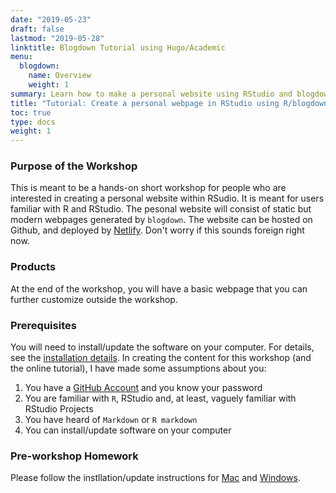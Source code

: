 ```yaml
---
date: "2019-05-23"
draft: false
lastmod: "2019-05-28"
linktitle: Blogdown Tutorial using Hugo/Academic
menu:
  blogdown:
    name: Overview
    weight: 1
summary: Learn how to make a personal website using RStudio and blogdown
title: "Tutorial: Create a personal webpage in RStudio using R/blogdown"
toc: true
type: docs
weight: 1
---
```



### Purpose of the Workshop

This is meant to be a hands-on short workshop for people who are interested in creating a personal website within RSudio. It is meant for users familiar with R and RStudio. The pesonal website will consist of static but modern webpages generated by `blogdown`. The website can be hosted on Github, and deployed by [Netlify](https://www.netlify.com/). Don't worry if this sounds foreign right now. 

### Products

At the end of the workshop, you will have a basic webpage that you can further customize outside the workshop. 

### Prerequisites

You will need to install/update the software on your computer. For details, see the [installation details](tutorials/blogdown/software_mac/). 
In creating the content for this workshop (and the online tutorial), I have made some assumptions about you:

1. You have a [GitHub Account](https://github.com/) and you know your password
2. You are familiar with `R`, RStudio and, at least, vaguely familiar with RStudio Projects
3. You have heard of `Markdown` or `R markdown`
4. You can install/update software on your computer

### Pre-workshop Homework

Please follow the instllation/update instructions for [Mac](tutorials/blogdown/software_mac/) and [Windows](tutorials/blogdown/software_windows/).



